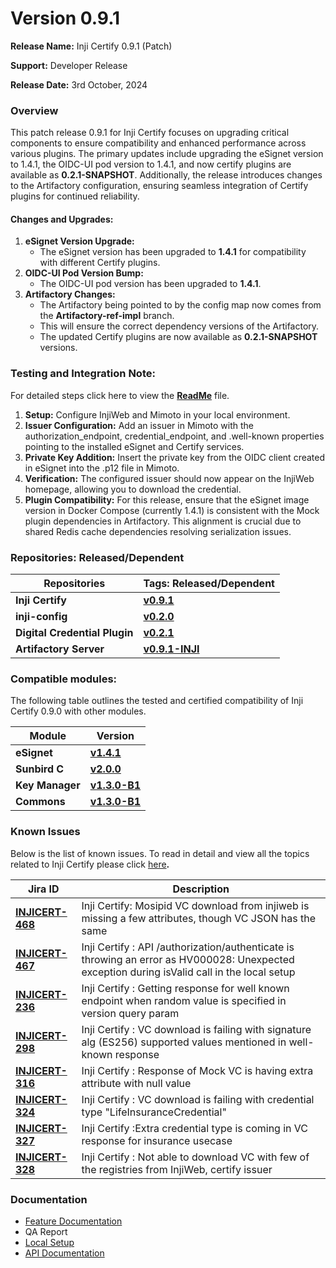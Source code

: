 # Version 0.9.1

**Release Name:** Inji Certify 0.9.1 (Patch)

**Support:** Developer Release

**Release Date:** 3rd October, 2024

### **Overview**

This patch release 0.9.1 for Inji Certify focuses on upgrading critical components to ensure compatibility and enhanced performance across various plugins. The primary updates include upgrading the eSignet version to 1.4.1, the OIDC-UI pod version to 1.4.1, and now certify plugins are available as **0.2.1-SNAPSHOT**. Additionally, the release introduces changes to the Artifactory configuration, ensuring seamless integration of Certify plugins for continued reliability.

#### **Changes and Upgrades:**

1. **eSignet Version Upgrade:**
   * The eSignet version has been upgraded to **1.4.1** for compatibility with different Certify plugins.
2. **OIDC-UI Pod Version Bump:**
   * The OIDC-UI pod version has been upgraded to **1.4.1**.
3. **Artifactory Changes:**
   * The Artifactory being pointed to by the config map now comes from the **Artifactory-ref-impl** branch.
   * This will ensure the correct dependency versions of the Artifactory.
   * The updated Certify plugins are now available as **0.2.1-SNAPSHOT** versions.

### **Testing and Integration Note:**

For detailed steps click here to view the [**ReadMe**](https://github.com/mosip/inji-certify/tree/v0.9.1?tab=readme-ov-file) file.

1. **Setup:** Configure InjiWeb and Mimoto in your local environment.
2. **Issuer Configuration:** Add an issuer in Mimoto with the authorization\_endpoint, credential\_endpoint, and .well-known properties pointing to the installed eSignet and Certify services.
3. **Private Key Addition:** Insert the private key from the OIDC client created in eSignet into the .p12 file in Mimoto.
4. **Verification:** The configured issuer should now appear on the InjiWeb homepage, allowing you to download the credential.
5. **Plugin Compatibility:** For this release, ensure that the eSignet image version in Docker Compose (currently 1.4.1) is consistent with the Mock plugin dependencies in Artifactory. This alignment is crucial due to shared Redis cache dependencies resolving serialization issues.

### **Repositories: Released/Dependent**

| Repositories                  | Tags: Released/Dependent                                                          |
| ----------------------------- | --------------------------------------------------------------------------------- |
| **Inji Certify**              | [**v0.9.1**](https://github.com/mosip/inji-certify/tree/v0.9.1)                   |
| **inji-config**               | [**v0.2.0**](https://github.com/mosip/inji-config/tree/v0.2.0)                    |
| **Digital Credential Plugin** | [**v0.2.1**](https://github.com/mosip/digital-credential-plugins/tree/v0.2.1)     |
| **Artifactory Server**        | [**v0.9.1-INJI**](https://github.com/mosip/artifactory-ref-impl/tree/v0.9.1-INJI) |

### **Compatible modules:**

The following table outlines the tested and certified compatibility of Inji Certify 0.9.0 with other modules.

| Module          | Version                                                                             |
| --------------- | ----------------------------------------------------------------------------------- |
| **eSignet**     | [**v1.4.1**](https://github.com/mosip/esignet/tree/v1.4.1)                          |
| **Sunbird C**   | [**v2.0.0**](https://github.com/Sunbird-RC/sunbird-rc-core/releases/tag/v2.0.0-rc3) |
| **Key Manager** | [**v1.3.0-B1**](https://github.com/mosip/keymanager/tree/release-1.3.x)             |
| **Commons**     | [**v1.3.0-B1**](https://github.com/mosip/commons/tree/release-1.3.x)                |

### **Known Issues**

Below is the list of known issues. To read in detail and view all the topics related to Inji Certify please click [here](https://mosip.atlassian.net/issues/?filter=11419\&jql=project%20%3D%20%22Inji%20Certify%22%20AND%20issuetype%20%3D%20Bug%20%20AND%20labels%20not%20in%20\(API\_Automation%2C%20AWSdevicefarm%2C%20device\_specific%2C%20qa-inji-UI-auto\)%20%20%20%20ORDER%20BY%20created%20DESC%2C%20updated%20DESC%2C%20cf%5B10039%5D%20)**.**

| Jira ID                                                             | Description                                                                                                                                  |
| ------------------------------------------------------------------- | -------------------------------------------------------------------------------------------------------------------------------------------- |
| [**INJICERT-468**](https://mosip.atlassian.net/browse/INJICERT-468) | Inji Certify: Mosipid VC download from injiweb is missing a few attributes, though VC JSON has the same                                      |
| [**INJICERT-467**](https://mosip.atlassian.net/browse/INJICERT-467) | Inji Certify : API /authorization/authenticate is throwing an error as HV000028: Unexpected exception during isValid call in the local setup |
| [**INJICERT-236**](https://mosip.atlassian.net/browse/INJICERT-236) | Inji Certify : Getting response for well known endpoint when random value is specified in version query param                                |
| [**INJICERT-298**](https://mosip.atlassian.net/browse/INJICERT-298) | Inji Certify : VC download is failing with signature alg (ES256) supported values mentioned in well-known response                           |
| [**INJICERT-316**](https://mosip.atlassian.net/browse/INJICERT-316) | Inji Certify : Response of Mock VC is having extra attribute with null value                                                                 |
| [**INJICERT-324**](https://mosip.atlassian.net/browse/INJICERT-324) | Inji Certify : VC download is failing with credential type "LifeInsuranceCredential"                                                         |
| [**INJICERT-327**](https://mosip.atlassian.net/browse/INJICERT-327) | Inji Certify :Extra credential type is coming in VC response for insurance usecase                                                           |
| [**INJICERT-328**](https://mosip.atlassian.net/browse/INJICERT-328) | Inji Certify : Not able to download VC with few of the registries from InjiWeb, certify issuer                                               |

### **Documentation**

* [Feature Documentation](https://docs.mosip.io/inji/inji-certify/functional-overview/features)
* QA Report
* [Local Setup](https://docs.mosip.io/inji/inji-certify/build-and-deploy/local-setup)
* [API Documentation](https://mosip.stoplight.io/docs/inji-certify/25f435617408e-inji-certify)
